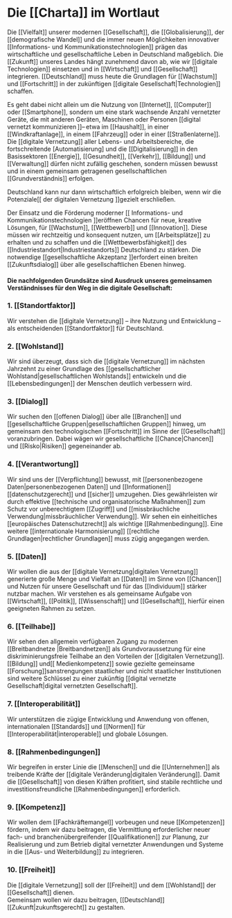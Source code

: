# Die [[Charta]] im Wortlaut

Die [[Vielfalt]] unserer modernen [[Gesellschaft]], die [[Globalisierung]], der [[demografische Wandel]] und die immer neuen Möglichkeiten innovativer [[Informations- und Kommunikationstechnologien]] prägen das wirtschaftliche und gesellschaftliche Leben in Deutschland maßgeblich. Die [[Zukunft]] unseres Landes hängt zunehmend davon ab, wie wir [[digitale Technologien]] einsetzen und in [[Wirtschaft]] und [[Gesellschaft]] integrieren. [[Deutschland]] muss heute die Grundlagen für [[Wachstum]] und [[Fortschritt]] in der zukünftigen [[digitale Gesellschaft|Technologien]] schaffen.

Es geht dabei nicht allein um die Nutzung von [[Internet]], [[Computer]] oder [[Smartphone]], sondern um eine stark wachsende Anzahl vernetzter Geräte, die mit anderen Geräten, Maschinen oder Personen [[digital vernetzt kommunizieren ]]– etwa im [[Haushalt]], in einer [[Windkraftanlage]], in einem [[Fahrzeug]] oder in einer [[Straßenlaterne]]. Die [[digitale Vernetzung]] aller Lebens- und Arbeitsbereiche, die fortschreitende [Automatisierung] und die [[Digitalisierung]] in den Basissektoren [[Energie]], [[Gesundheit]], [[Verkehr]], [[Bildung]] und [[Verwaltung]] dürfen nicht zufällig geschehen, sondern müssen bewusst und in einem gemeinsam getragenen gesellschaftlichen [[Grundverständnis]] erfolgen.

Deutschland kann nur dann wirtschaftlich erfolgreich bleiben, wenn wir die Potenziale[[ der digitalen Vernetzung ]]gezielt erschließen.

Der Einsatz und die Förderung moderner [[ Informations- und Kommunikationstechnologien ]]eröffnen Chancen für neue, kreative Lösungen, für [[Wachstum]], [[Wettbewerb]] und [[Innovation]]. Diese müssen wir rechtzeitig und konsequent nutzen, um [[Arbeitsplätze]] zu erhalten und zu schaffen und die [[Wettbewerbsfähigkeit]] des [[Industriestandort|Industriestandorts]] Deutschland zu stärken. Die notwendige [[gesellschaftliche Akzeptanz ]]erfordert einen breiten [[Zukunftsdialog]] über alle gesellschaftlichen Ebenen hinweg.

#### Die nachfolgenden Grundsätze sind Ausdruck unseres gemeinsamen Verständnisses für den Weg in die digitale Gesellschaft:

### 1. [[Standortfaktor]]

Wir verstehen die [[digitale Vernetzung]] – ihre Nutzung und Entwicklung – als entscheidenden [[Standortfaktor]] für Deutschland.

### 2. [[Wohlstand]]

Wir sind überzeugt, dass sich die [[digitale Vernetzung]] im nächsten Jahrzehnt zu einer Grundlage des [[gesellschaftlicher Wohlstand|gesellschaftlichen Wohlstands]] entwickeln und die [[Lebensbedingungen]] der Menschen deutlich verbessern wird.

### 3. [[Dialog]]

Wir suchen den [[offenen Dialog]] über alle [[Branchen]] und [[gesellschaftliche Gruppen|gesellschaftlichen Gruppen]] hinweg,  um gemeinsam den technologischen [[Fortschritt]] im Sinne der [[Gesellschaft]] voranzubringen.  Dabei wägen wir gesellschaftliche [[Chance|Chancen]] und [[Risko|Risiken]] gegeneinander ab.

### 4. [[Verantwortung]]

Wir sind uns der [[Verpflichtung]] bewusst, mit [[personenbezogene Daten|personenbezogenen Daten]] und [[Informationen]] [[datenschutzgerecht]] und [[sicher]] umzugehen. Dies gewährleisten wir durch effektive [[technische und organisatorische Maßnahmen]] zum Schutz vor unberechtigtem [[Zugriff]] und [[missbräuchliche Verwendung|missbräuchlicher Verwendung]]. Wir sehen ein einheitliches [[europäisches Datenschutzrecht]] als wichtige [[Rahmenbedingung]]. Eine weitere [[internationale Harmonisierung]] [[rechtliche Grundlagen|rechtlicher Grundlagen]] muss zügig angegangen werden.

### 5. [[Daten]]

Wir wollen die aus der [[digitale Vernetzung|digitalen Vernetzung]] generierte große Menge und Vielfalt an [[Daten]]  im Sinne von [[Chancen]] und Nutzen für unsere Gesellschaft und für das [[Individuum]] stärker  nutzbar machen. Wir verstehen es als gemeinsame Aufgabe von [[Wirtschaft]], [[Politik]],  [[Wissenschaft]] und [[Gesellschaft]], hierfür einen geeigneten Rahmen zu setzen.

### 6. [[Teilhabe]]

Wir sehen den allgemein verfügbaren Zugang zu modernen [[Breitbandnetze |Breitbandnetzen]] als Grundvoraussetzung für eine diskriminierungsfreie Teilhabe an den Vorteilen der [[digitalen Vernetzung]]. [[Bildung]] und[[ Medienkompetenz]] sowie gezielte gemeinsame [[Forschung]]sanstrengungen staatlicher und nicht staatlicher Institutionen sind weitere Schlüssel zu einer zukünftig [[digital vernetzte Gesellschaft|digital vernetzten Gesellschaft]].

### 7. [[Interoperabilität]]

Wir unterstützen die zügige Entwicklung und Anwendung von offenen, internationalen 
[[Standards]] und [[Normen]] für [[Interoperabilität|interoperable]] und globale Lösungen.

### 8. [[Rahmenbedingungen]]

Wir begreifen in erster Linie die [[Menschen]] und die [[Unternehmen]] als treibende Kräfte der  [[digitale Veränderung|digitalen Veränderung]]. Damit die [[Gesellschaft]] von diesen Kräften profitiert, sind stabile  rechtliche und investitionsfreundliche [[Rahmenbedingungen]] erforderlich.

### 9. [[Kompetenz]]

Wir wollen dem [[Fachkräftemangel]] vorbeugen und neue [[Kompetenzen]] fördern, indem wir dazu beitragen, die Vermittlung erforderlicher neuer fach- und branchenübergreifender [[Qualifikationen]] zur Planung, zur Realisierung und zum Betrieb digital vernetzter Anwendungen und Systeme in die [[Aus- und Weiterbildung]] zu integrieren.

### 10. [[Freiheit]]

Die [[digitale Vernetzung]] soll der [[Freiheit]] und dem [[Wohlstand]] der [[Gesellschaft]] dienen.  
Gemeinsam wollen wir dazu beitragen, [[Deutschland]] [[Zukunft|zukunftsgerecht]] zu gestalten.